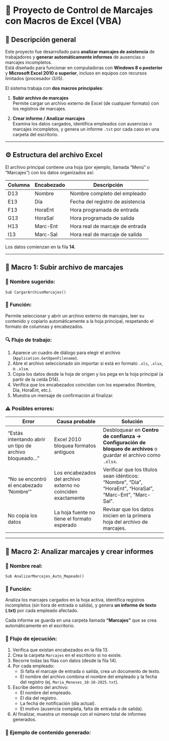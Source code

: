 # 📘 Proyecto de Control de Marcajes con Macros de Excel (VBA)

## 📖 Descripción general

Este proyecto fue desarrollado para **analizar marcajes de asistencia** de trabajadores y **generar automáticamente informes** de ausencias o marcajes incompletos.  
Está diseñado para funcionar en computadoras con **Windows 8 o posterior** y **Microsoft Excel 2010 o superior**, incluso en equipos con recursos limitados (procesador i3/i5).

El sistema trabaja con **dos macros principales**:

1. **Subir archivo de marcajes**  
   Permite cargar un archivo externo de Excel (de cualquier formato) con los registros de marcajes.

2. **Crear informe / Analizar marcajes**  
   Examina los datos cargados, identifica empleados con ausencias o marcajes incompletos, y genera un informe `.txt` por cada caso en una carpeta del escritorio.

---

## ⚙️ Estructura del archivo Excel

El archivo principal contiene una hoja (por ejemplo, llamada “Menú” o “Marcajes”) con los datos organizados así:

| Columna | Encabezado  | Descripción |
|----------|--------------|--------------|
| D13 | Nombre | Nombre completo del empleado |
| E13 | Día | Fecha del registro de asistencia |
| F13 | HoraEnt | Hora programada de entrada |
| G13 | HoraSal | Hora programada de salida |
| H13 | Marc-Ent | Hora real de marcaje de entrada |
| I13 | Marc-Sal | Hora real de marcaje de salida |

Los datos comienzan en la fila **14**.

---

## 🧩 Macro 1: Subir archivo de marcajes

### 📌 Nombre sugerido:
`Sub CargarArchivoMarcajes()`

### 🧠 Función:
Permite seleccionar y abrir un archivo externo de marcajes, leer su contenido y copiarlo automáticamente a la hoja principal, respetando el formato de columnas y encabezados.

### 🔍 Flujo de trabajo:
1. Aparece un cuadro de diálogo para elegir el archivo (`Application.GetOpenFilename`).
2. Abre el archivo seleccionado sin importar si está en formato `.xls`, `.xlsx`, o `.xlsm`.
3. Copia los datos desde la hoja de origen y los pega en la hoja principal (a partir de la celda D14).
4. Verifica que los encabezados coincidan con los esperados (Nombre, Día, HoraEnt, etc.).
5. Muestra un mensaje de confirmación al finalizar.

### ⚠️ Posibles errores:

| Error | Causa probable | Solución |
|--------|----------------|----------|
| “Estás intentando abrir un tipo de archivo bloqueado…” | Excel 2010 bloquea formatos antiguos | Desbloquear en **Centro de confianza → Configuración de bloqueo de archivos** o guardar el archivo como `.xlsx`. |
| “No se encontró el encabezado ‘Nombre’” | Los encabezados del archivo externo no coinciden exactamente | Verificar que los títulos sean idénticos: “Nombre”, “Día”, “HoraEnt”, “HoraSal”, “Marc-Ent”, “Marc-Sal”. |
| No copia los datos | La hoja fuente no tiene el formato esperado | Revisar que los datos inicien en la primera hoja del archivo de marcajes. |

---

## 🧮 Macro 2: Analizar marcajes y crear informes

### 📌 Nombre real:
`Sub AnalizarMarcajes_Auto_Mapeado()`

### 🧠 Función:
Analiza los marcajes cargados en la hoja activa, identifica registros incompletos (sin hora de entrada o salida), y genera **un informe de texto (.txt)** por cada empleado afectado.

Cada informe se guarda en una carpeta llamada **“Marcajes”** que se crea automáticamente en el escritorio.

### 🧩 Flujo de ejecución:

1. Verifica que existan encabezados en la fila 13.  
2. Crea la carpeta `Marcajes` en el escritorio si no existe.  
3. Recorre todas las filas con datos (desde la fila 14).  
4. Por cada empleado:
   - Si falta el marcaje de entrada o salida, crea un documento de texto.  
   - El nombre del archivo combina el nombre del empleado y la fecha del registro (ej. `Maria_Meneses_18-10-2025.txt`).  
5. Escribe dentro del archivo:
   - El nombre del empleado.  
   - El día del registro.  
   - La fecha de notificación (día actual).  
   - El motivo (ausencia completa, falta de entrada o de salida).  
6. Al finalizar, muestra un mensaje con el número total de informes generados.

### 📄 Ejemplo de contenido generado:

